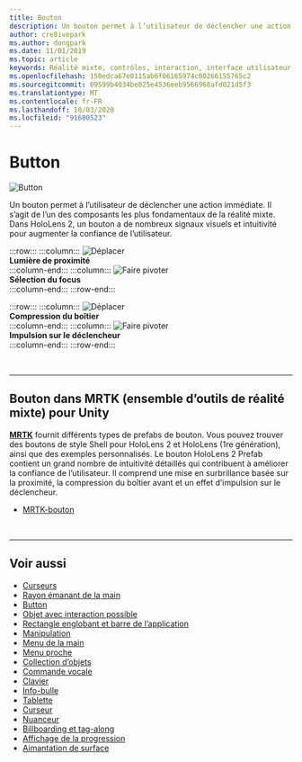 ```yaml
---
title: Bouton
description: Un bouton permet à l’utilisateur de déclencher une action immédiate. Il s’agit de l’un des composants les plus fondamentaux de la réalité mixte.
author: cre8ivepark
ms.author: dongpark
ms.date: 11/01/2019
ms.topic: article
keywords: Réalité mixte, contrôles, interaction, interface utilisateur, expérience utilisateur
ms.openlocfilehash: 150edca67e0115ab6f06165974c00266155765c2
ms.sourcegitcommit: 09599b4034be825e4536eeb9566968afd021d5f3
ms.translationtype: MT
ms.contentlocale: fr-FR
ms.lasthandoff: 10/03/2020
ms.locfileid: "91680523"
---
```

# <a name="button"></a>Button

![Button](images/UX_Hero_Button.jpg)

Un bouton permet à l’utilisateur de déclencher une action immédiate. Il s’agit de l’un des composants les plus fondamentaux de la réalité mixte. Dans HoloLens 2, un bouton a de nombreux signaux visuels et intuitivité pour augmenter la confiance de l’utilisateur. 


:::row:::
    :::column:::
       ![Déplacer](images/UX_Button_Affordance_ProximityLight.jpg)<br>
       **Lumière de proximité**<br>
    :::column-end:::
    :::column:::
       ![Faire pivoter](images/UX_Button_Affordance_FocusHighlight.jpg)<br>
        **Sélection du focus**<br>
    :::column-end:::
:::row-end:::

:::row:::
    :::column:::
       ![Déplacer](images/UX_Button_Affordance_Compression.jpg)<br>
       **Compression du boîtier**<br>
    :::column-end:::
    :::column:::
       ![Faire pivoter](images/UX_Button_Affordance_Pulse.jpg)<br>
        **Impulsion sur le déclencheur**<br>
    :::column-end:::
:::row-end:::

<br>


---

## <a name="button-in-mrtkmixed-reality-toolkit-for-unity"></a>Bouton dans MRTK (ensemble d’outils de réalité mixte) pour Unity
**[MRTK](https://github.com/Microsoft/MixedRealityToolkit-Unity)** fournit différents types de prefabs de bouton. Vous pouvez trouver des boutons de style Shell pour HoloLens 2 et HoloLens (1re génération), ainsi que des exemples personnalisés. Le bouton HoloLens 2 Prefab contient un grand nombre de intuitivité détaillés qui contribuent à améliorer la confiance de l’utilisateur. Il comprend une mise en surbrillance basée sur la proximité, la compression du boîtier avant et un effet d’impulsion sur le déclencheur.

* [MRTK-bouton](https://microsoft.github.io/MixedRealityToolkit-Unity/Documentation/README_Button.html)



<br>

---


## <a name="see-also"></a>Voir aussi

* [Curseurs](cursors.md)
* [Rayon émanant de la main](point-and-commit.md)
* [Button](button.md)
* [Objet avec interaction possible](interactable-object.md)
* [Rectangle englobant et barre de l’application](app-bar-and-bounding-box.md)
* [Manipulation](direct-manipulation.md)
* [Menu de la main](hand-menu.md)
* [Menu proche](near-menu.md)
* [Collection d’objets](object-collection.md)
* [Commande vocale](voice-input.md)
* [Clavier](keyboard.md)
* [Info-bulle](tooltip.md)
* [Tablette](slate.md)
* [Curseur](slider.md)
* [Nuanceur](shader.md)
* [Billboarding et tag-along](billboarding-and-tag-along.md)
* [Affichage de la progression](progress.md)
* [Aimantation de surface](surface-magnetism.md)
